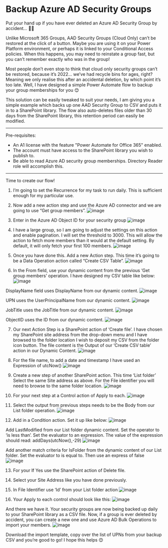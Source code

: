 # Backup Azure AD Security Groups
Put your hand up if you have ever deleted an Azure AD Security Group by accident… 🙋‍♂️

Unlike Microsoft 365 Groups, AAD Security Groups (Cloud Only) can’t be restored at the click of a button. Maybe you are using it on your Power Platform environment, or perhaps it is linked to your Conditional Access policies. When this happens, you may need to reinstate a group fast, but you can’t remember exactly who was in the group!

Most people don’t even stop to think that cloud only security groups can’t be restored, because it’s 2022… we’ve had recycle bins for ages, right? Meaning we only realise this after an accidental deletion, by which point it’s too late. Well, I have designed a simple Power Automate flow to backup your group memberships for you 😊

This solution can be easily tweaked to suit your needs, I am giving you a simple example which backs up one AAD Security Group to CSV and puts it in to a SharePoint library. The flow also auto-deletes files older than 30 days from the SharePoint library, this retention period can easily be modified.

-------------------------------------------------------------------------------------------------------------------------------------------------------------------------

Pre-requisites: 
- An A1 license with the feature "Power Automate for Office 365" enabled.
- The account must have access to the SharePoint library you wish to publish to. 
- Be able to read Azure AD security group memberships. Directory Reader role will accomplish this.

-------------------------------------------------------------------------------------------------------------------------------------------------------------------------

Time to create our flow!

1)	I’m going to set the Recurrence for my task to run daily. This is sufficient enough for my particular use. 
2)	Now add a new action step and use the Azure AD connector and we are going to use “Get group members”.
 ![image](https://user-images.githubusercontent.com/72546386/174013460-a9f06234-5842-4233-8156-61a58ed2ca7f.png)

3)	Enter in the Azure AD Object ID for your security group
 ![image](https://user-images.githubusercontent.com/72546386/174013487-cfcdbd3d-83e0-4b03-a7b7-c5a2a8ee0e96.png)

4)	I have a large group, so I am going to adjust the settings on this action and enable pagination. I will set the threshold to 3000. This will allow the action to fetch more members than it would at the default setting. By default, it will only fetch your first 100 members.
 ![image](https://user-images.githubusercontent.com/72546386/174013505-252dd8b3-77af-4f37-a3cf-63fa9b6b198a.png)

5)	Once you have done this. Add a new Action step. This time it’s going to be a Data Operation action called “Create CSV Table”.
 ![image](https://user-images.githubusercontent.com/72546386/174013530-10829b6f-9fac-4903-9fad-f3ffce6deb83.png)


6)	In the From field, use your dynamic content from the previous ‘Get group members’ operation. I have designed my CSV table like below:
 ![image](https://user-images.githubusercontent.com/72546386/174013554-86364917-55ee-4687-bc91-b7c39eb3f05e.png)

DisplayName field uses DisplayName from our dynamic content.
 ![image](https://user-images.githubusercontent.com/72546386/174013581-2ff0756e-506e-4d73-ab86-3b44f6f03040.png)

UPN uses the UserPrincipalName from our dynamic content.
 ![image](https://user-images.githubusercontent.com/72546386/174013599-0724ad73-0512-4e3f-b7a8-8dfa89fbd2a7.png)

JobTitle uses the JobTitle from our dynamic content.
 ![image](https://user-images.githubusercontent.com/72546386/174013626-363a4425-36c3-4156-97b4-036b57edc4fc.png)

ObjectID uses the ID from our dynamic content.
 ![image](https://user-images.githubusercontent.com/72546386/174013649-84d4a082-a702-4418-998c-78d27f2470d6.png)

7)	Our next Action Step is a SharePoint action of ‘Create file’. I have chosen my SharePoint site address from the drop-down menu and I have browsed to the folder location I wish to deposit my CSV from the folder icon button. The file content is the Output of our ‘Create CSV table’ action in our Dynamic Content.
 ![image](https://user-images.githubusercontent.com/72546386/174013658-98089250-bd51-4d8d-975a-fd35a009ae4d.png)

8)	For the file name, to add a date and timestamp I have used an Expression of utcNow()
 ![image](https://user-images.githubusercontent.com/72546386/174013668-ce8a8aab-4475-4f2a-a4e3-4de2f9900816.png)

9)	Create a new step of another SharePoint action. This time ‘List folder’ Select the same Site address as above. For the File identifier you will need to browse to the same folder location.
 ![image](https://user-images.githubusercontent.com/72546386/174013689-2f1c0eb6-f839-4d98-86eb-a396f38e8c91.png)

10)	 For your next step at a Control action of Apply to each.
 ![image](https://user-images.githubusercontent.com/72546386/174013702-22fc1dd5-fa09-45d5-a53e-b9d79fa1228e.png)

11)	 Select the output from previous steps needs to be the Body from our List folder operation.
 ![image](https://user-images.githubusercontent.com/72546386/174013712-a8d048af-f4a1-4bc7-8a7b-754b525ca386.png)

12)	 Add in a Condition action. Set it up like below:
![image](https://user-images.githubusercontent.com/72546386/174013817-ddf2f8a1-0558-48a9-87b1-2363cca1da24.png)

Add LastModified from our List folder dynamic content. Set the operator to ‘is less than’. Set the evaluator to an expression. The value of the expression should read: addDays(utcNow(),-29)
![image](https://user-images.githubusercontent.com/72546386/174013834-3fc2d3bc-227d-46e5-9ea2-d90f8ca05f7f.png)

Add another match criteria for IsFolder from the dynamic content of our List folder. Set the evaluator to is equal to. Then use an express of false
 ![image](https://user-images.githubusercontent.com/72546386/174013869-e23dbe7e-11a0-4731-98f6-2726b13ba05b.png)
 
13)	 For your If Yes use the SharePoint action of Delete file. 
14)	 Select your Site Address like you have done previously.
15)	 In File Identifier use ‘Id’ from your List folder action
 ![image](https://user-images.githubusercontent.com/72546386/174013895-bb9ebb64-cfd2-41dc-b2cd-762388321958.png)

16)	 Your Apply to each control should look like this:
 ![image](https://user-images.githubusercontent.com/72546386/174013938-fc8a1263-2ad3-40a5-b09f-b93207b91552.png)



And there we have it. Your security groups are now being backed up daily to your SharePoint library as a CSV file. Now, if a group is ever deleted by accident, you can create a new one and use Azure AD Bulk Operations to import your members.
 ![image](https://user-images.githubusercontent.com/72546386/174013956-3d045c68-694e-4e43-bd30-9efcf88c8c3d.png)


Download the import template, copy over the list of UPNs from your backup CSV and you’re good to go! I hope this helps 😊




